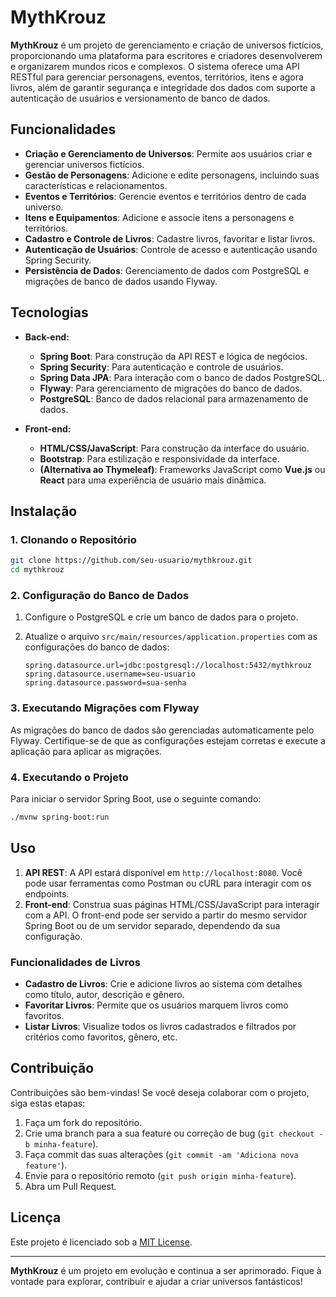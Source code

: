 # MythKrouz

**MythKrouz** é um projeto de gerenciamento e criação de universos fictícios, proporcionando uma plataforma para escritores e criadores desenvolverem e organizarem mundos ricos e complexos. O sistema oferece uma API RESTful para gerenciar personagens, eventos, territórios, itens e agora livros, além de garantir segurança e integridade dos dados com suporte a autenticação de usuários e versionamento de banco de dados.

## Funcionalidades

- **Criação e Gerenciamento de Universos**: Permite aos usuários criar e gerenciar universos fictícios.
- **Gestão de Personagens**: Adicione e edite personagens, incluindo suas características e relacionamentos.
- **Eventos e Territórios**: Gerencie eventos e territórios dentro de cada universo.
- **Itens e Equipamentos**: Adicione e associe itens a personagens e territórios.
- **Cadastro e Controle de Livros**: Cadastre livros, favoritar e listar livros.
- **Autenticação de Usuários**: Controle de acesso e autenticação usando Spring Security.
- **Persistência de Dados**: Gerenciamento de dados com PostgreSQL e migrações de banco de dados usando Flyway.

## Tecnologias

- **Back-end:**
  - **Spring Boot**: Para construção da API REST e lógica de negócios.
  - **Spring Security**: Para autenticação e controle de usuários.
  - **Spring Data JPA**: Para interação com o banco de dados PostgreSQL.
  - **Flyway**: Para gerenciamento de migrações do banco de dados.
  - **PostgreSQL**: Banco de dados relacional para armazenamento de dados.

- **Front-end:**
  - **HTML/CSS/JavaScript**: Para construção da interface do usuário.
  - **Bootstrap**: Para estilização e responsividade da interface.
  - **(Alternativa ao Thymeleaf)**: Frameworks JavaScript como **Vue.js** ou **React** para uma experiência de usuário mais dinâmica.

## Instalação

### 1. Clonando o Repositório

```bash
git clone https://github.com/seu-usuario/mythkrouz.git
cd mythkrouz
```

### 2. Configuração do Banco de Dados

1. Configure o PostgreSQL e crie um banco de dados para o projeto.
2. Atualize o arquivo `src/main/resources/application.properties` com as configurações do banco de dados:

    ```properties
    spring.datasource.url=jdbc:postgresql://localhost:5432/mythkrouz
    spring.datasource.username=seu-usuario
    spring.datasource.password=sua-senha
    ```

### 3. Executando Migrações com Flyway

As migrações do banco de dados são gerenciadas automaticamente pelo Flyway. Certifique-se de que as configurações estejam corretas e execute a aplicação para aplicar as migrações.

### 4. Executando o Projeto

Para iniciar o servidor Spring Boot, use o seguinte comando:

```bash
./mvnw spring-boot:run
```

## Uso

1. **API REST**: A API estará disponível em `http://localhost:8080`. Você pode usar ferramentas como Postman ou cURL para interagir com os endpoints.
2. **Front-end**: Construa suas páginas HTML/CSS/JavaScript para interagir com a API. O front-end pode ser servido a partir do mesmo servidor Spring Boot ou de um servidor separado, dependendo da sua configuração.

### Funcionalidades de Livros

- **Cadastro de Livros**: Crie e adicione livros ao sistema com detalhes como título, autor, descrição e gênero.
- **Favoritar Livros**: Permite que os usuários marquem livros como favoritos.
- **Listar Livros**: Visualize todos os livros cadastrados e filtrados por critérios como favoritos, gênero, etc.

## Contribuição

Contribuições são bem-vindas! Se você deseja colaborar com o projeto, siga estas etapas:

1. Faça um fork do repositório.
2. Crie uma branch para a sua feature ou correção de bug (`git checkout -b minha-feature`).
3. Faça commit das suas alterações (`git commit -am 'Adiciona nova feature'`).
4. Envie para o repositório remoto (`git push origin minha-feature`).
5. Abra um Pull Request.

## Licença

Este projeto é licenciado sob a [MIT License](LICENSE).

---

**MythKrouz** é um projeto em evolução e continua a ser aprimorado. Fique à vontade para explorar, contribuir e ajudar a criar universos fantásticos!

